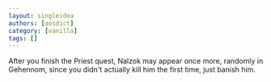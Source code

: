 ```yaml
---
layout: singleidea
authors: [aosdict]
category: [vanilla]
tags: []
---
```

After you finish the Priest quest, Nalzok may appear once more, randomly in Gehennom, since you didn't actually kill him the first time, just banish him.
